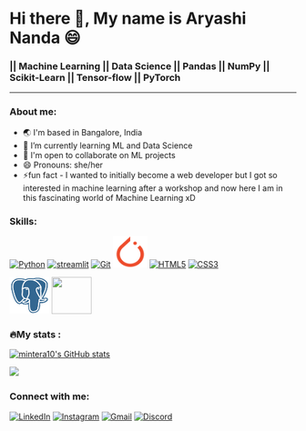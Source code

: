 
# Hi there 👋, My name is Aryashi Nanda 😄

### || Machine Learning || Data Science || Pandas || NumPy || Scikit-Learn || Tensor-flow || PyTorch
----------------------------------------------------------------------------------------------

### About me:

- 🌏 I'm based in Bangalore, India
- 🧠 I’m currently learning ML and Data Science 
- 🤝  I'm open to collaborate on ML projects
- 😄 Pronouns: she/her
- ⚡fun fact - I wanted to initially become a web developer but I got so interested in machine learning after a workshop and now here I am in this fascinating world of Machine Learning xD

### Skills:
<a href="https://www.python.org/" target="_blank" rel="noreferrer"><img src="https://raw.githubusercontent.com/danielcranney/readme-generator/main/public/icons/skills/python-colored.svg" width="50" height="50" alt="Python" /></a>
<a href="https://streamlit.io/" target="_blank" rel="noreferrer"><img src="https://streamlit.io/images/brand/streamlit-mark-color.png" width="60" height="50" alt="streamlit" /></a>
<a href="https://git-scm.com/" target="_blank" rel="noreferrer"><img src="https://raw.githubusercontent.com/danielcranney/readme-generator/main/public/icons/skills/git-colored.svg" width="40" height="40" alt="Git" /></a>
[<img src ="https://raw.githubusercontent.com/devicons/devicon/6910f0503efdd315c8f9b858234310c06e04d9c0/icons/pytorch/pytorch-original.svg" width="60" height="55">](https://pytorch.org/)
<a href="https://developer.mozilla.org/en-US/docs/Glossary/HTML5" target="_blank" rel="noreferrer"><img src="https://raw.githubusercontent.com/danielcranney/readme-generator/main/public/icons/skills/html5-colored.svg" width="36" height="36" alt="HTML5" /></a>
<a href="https://www.w3.org/TR/CSS/#css" target="_blank" rel="noreferrer"><img src="https://raw.githubusercontent.com/danielcranney/readme-generator/main/public/icons/skills/css3-colored.svg" width="36" height="36" alt="CSS3" /></a>

[<img src ="https://raw.githubusercontent.com/devicons/devicon/6910f0503efdd315c8f9b858234310c06e04d9c0/icons/postgresql/postgresql-plain.svg" width="70" height="65">](https://www.postgresql.org/)
[<img src ="https://www.valentina-db.com/images/valentinadbcore/5/valentinadbcore-538x400_s.png" width="70" height="65">](https://www.valentina-db.com/en)




### 🔥My stats :


<a href="http://www.github.com/mintera10"><img src="https://github-readme-stats.vercel.app/api?username=mintera10&show_icons=true&hide=&count_private=true&title_color=0891b2&text_color=ffffff&icon_color=0891b2&bg_color=1c1917&hide_border=true&show_icons=true" alt="mintera10's GitHub stats" /></a>

<a href="http://www.github.com/mintera10"><img src="https://github-readme-streak-stats.herokuapp.com/?user=mintera10&stroke=ffffff&background=1c1917&ring=0891b2&fire=0891b2&currStreakNum=ffffff&currStreakLabel=0891b2&sideNums=ffffff&sideLabels=ffffff&dates=ffffff&hide_border=true" /></a>

### Connect with me:

[![LinkedIn](https://img.shields.io/badge/LinkedIn-0A66C2?style=for-the-badge&logo=linkedin&logoColor=white)](https://www.linkedin.com/in/aryashi-nanda-774000161/)
[![Instagram](https://img.shields.io/badge/Instagram-E4405F?style=for-the-badge&logo=instagram&logoColor=white)](https://www.instagram.com/aryashi_nanda)
[![Gmail](https://img.shields.io/badge/Gmail-D14836?style=for-the-badge&logo=gmail&logoColor=white)](mailto:aryashi.nanda@gmail.com)
[![Discord](https://img.shields.io/badge/Discord-7289DA?style=for-the-badge&logo=discord&logoColor=white)](https://discord.com/users/mintera_)





